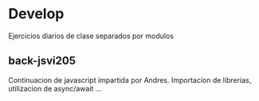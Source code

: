 # Develop
Ejercicios diarios de clase separados por modulos


## back-jsvi205
Continuacion de javascript impartida por Andres. Importacion de librerias, utilizacion de async/await ...
